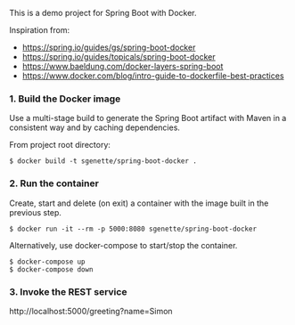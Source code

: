 This is a demo project for Spring Boot with Docker.

Inspiration from:
* https://spring.io/guides/gs/spring-boot-docker
* https://spring.io/guides/topicals/spring-boot-docker
* https://www.baeldung.com/docker-layers-spring-boot
* https://www.docker.com/blog/intro-guide-to-dockerfile-best-practices

### 1. Build the Docker image
Use a multi-stage build to generate the Spring Boot artifact with Maven in a consistent way and by caching dependencies.

From project root directory:

`$ docker build -t sgenette/spring-boot-docker .`

### 2. Run the container
Create, start and delete (on exit) a container with the image built in the previous step.

`$ docker run -it --rm -p 5000:8080 sgenette/spring-boot-docker`

Alternatively, use docker-compose to start/stop the container.

`$ docker-compose up`\
`$ docker-compose down`

### 3. Invoke the REST service
http://localhost:5000/greeting?name=Simon
